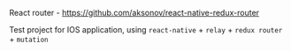React router - https://github.com/aksonov/react-native-redux-router

Test project for IOS application, using `react-native` + `relay` + `redux router` + `mutation`